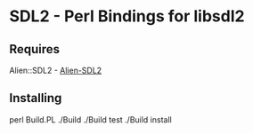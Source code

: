 # SDL2 - Perl Bindings for libsdl2

## Requires

Alien::SDL2 - [Alien-SDL2](https://github.com/PerlGameDev/Alien-SDL2/)

## Installing

perl Build.PL
./Build
./Build test
./Build install

